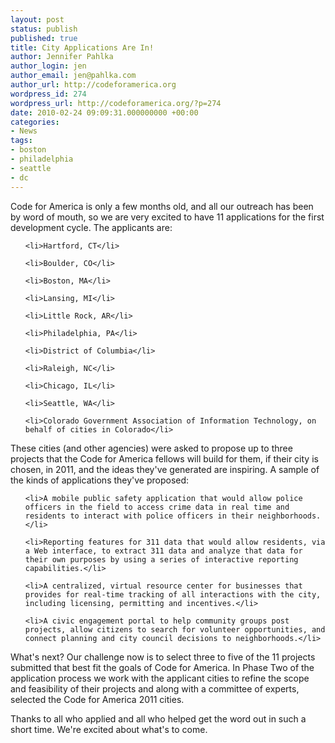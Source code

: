 ```yaml
---
layout: post
status: publish
published: true
title: City Applications Are In!
author: Jennifer Pahlka
author_login: jen
author_email: jen@pahlka.com
author_url: http://codeforamerica.org
wordpress_id: 274
wordpress_url: http://codeforamerica.org/?p=274
date: 2010-02-24 09:09:31.000000000 +00:00
categories:
- News
tags:
- boston
- philadelphia
- seattle
- dc
---
```

Code for America is only a few months old, and all our outreach has been by word of mouth, so we are very excited to have 11 applications for the first development cycle. The applicants are:

<ul>

	<li>Hartford, CT</li>

	<li>Boulder, CO</li>

	<li>Boston, MA</li>

	<li>Lansing, MI</li>

	<li>Little Rock, AR</li>

	<li>Philadelphia, PA</li>

	<li>District of Columbia</li>

	<li>Raleigh, NC</li>

	<li>Chicago, IL</li>

	<li>Seattle, WA</li>

	<li>Colorado Government Association of Information Technology, on behalf of cities in Colorado</li>

</ul>

<!-- more -->

These cities (and other agencies) were asked to propose up to three projects that the Code for America fellows will build for them, if their city is chosen, in 2011, and the ideas they've generated are inspiring. A sample of the kinds of applications they've proposed:

<ul>

	<li>A mobile public safety application that would allow police officers in the field to access crime data in real time and residents to interact with police officers in their neighborhoods.</li>

	<li>Reporting features for 311 data that would allow residents, via a Web interface, to extract 311 data and analyze that data for their own purposes by using a series of interactive reporting capabilities.</li>

	<li>A centralized, virtual resource center for businesses that provides for real-time tracking of all interactions with the city, including licensing, permitting and incentives.</li>

	<li>A civic engagement portal to help community groups post projects, allow citizens to search for volunteer opportunities, and connect planning and city council decisions to neighborhoods.</li>

</ul>

What's next? Our challenge now is to select three to five of the 11 projects submitted that best fit the goals of Code for America. In Phase Two of the application process we work with the applicant cities to refine the scope and feasibility of their projects and along with a committee of experts, selected the Code for America 2011 cities.



Thanks to all who applied and all who helped get the word out in such a short time. We're excited about what's to come.

